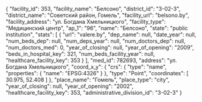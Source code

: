 {
    "facility_id": 353,
    "facility_name": "Белсоно",
    "district_id": "3-02-3",
    "district_name": "Советский район, Гомель",
    "facility_url": "belsono.by",
    "facility_address": "ул. Богдана Хмельницкого",
    "facility_type": "Медицинский центр",
    "ap_1": "96",
    "name": "Белсоно",
    "state": "public institution",
    "stats": [
        {
            "url": "valere.by",
            "dep_name": null,
            "date_year": null,
            "num_beds_dep": null,
            "num_deps_year": null,
            "num_doctors_dep": null,
            "num_doctors_med": 0,
            "year_of_closing": null,
            "year_of_opening": "2009",
            "beds_in_hospital_key": 321,
            "num_beds_facility_year": null,
            "healthcare_facility_key": 353
        }
    ],
    "med_id": 782693,
    "address": "ул. Богдана Хмельницкого",
    "coord_x_y": {
        "crs": {
            "type": "name",
            "properties": {
                "name": "EPSG:4326"
            }
        },
        "type": "Point",
        "coordinates": [
            30.975,
            52.408
        ]
    },
    "place_name": "Гомель",
    "place_type": "city",
    "year_of_closing": null,
    "year_of_opening": "2002",
    "healthcare_facility_key": 353,
    "administrative_division_id": "3-02-3"
}